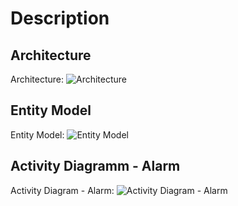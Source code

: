 # Description


## Architecture

Architecture: ![Architecture](images/Architecture.png "Architectue")


## Entity Model

Entity Model: ![Entity Model](images/Entity_Model.png "Entity Model")


## Activity Diagramm - Alarm

Activity Diagram - Alarm: ![Activity Diagram - Alarm](images/Activity_Diagram_Alarm.png "Activity Diagram Alarm")
